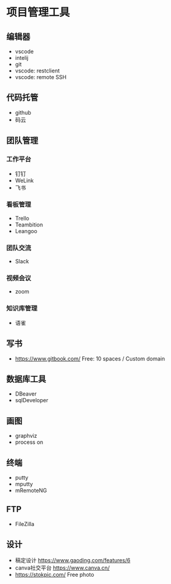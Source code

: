 # 项目管理工具

## 编辑器
- vscode
- intelij
- git
- vscode: restclient
- vscode: remote SSH

## 代码托管
- github
- 码云

## 团队管理
### 工作平台
- 钉钉
- WeLink
- 飞书

### 看板管理
- Trello
- Teambition
- Leangoo

### 团队交流
- Slack

### 视频会议
- zoom

### 知识库管理
- 语雀

## 写书
- https://www.gitbook.com/
  Free: 10 spaces / Custom domain

## 数据库工具
- DBeaver
- sqlDeveloper

## 画图
- graphviz
- process on

## 终端
- putty
- mputty
- mRemoteNG

## FTP
- FileZilla

## 设计
- 稿定设计
  https://www.gaoding.com/features/6
- canva社交平台
  https://www.canva.cn/
- https://stokpic.com/
  Free photo
